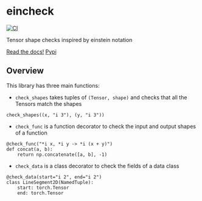 # eincheck

[![CI](https://github.com/epronovost/eincheck/actions/workflows/pr.yaml/badge.svg)](https://github.com/epronovost/eincheck/actions/workflows/pr.yaml)

Tensor shape checks inspired by einstein notation

[Read the docs!](https://eincheck.readthedocs.io/en/main/)
[Pypi](https://pypi.org/project/eincheck/)

## Overview

This library has three main functions:

* `check_shapes` takes tuples of `(Tensor, shape)` and checks that all the Tensors match the shapes

```
check_shapes((x, "i 3"), (y, "i 3"))
```

* `check_func` is a function decorator to check the input and output shapes of a function

```
@check_func("*i x, *i y -> *i (x + y)")
def concat(a, b):
    return np.concatenate([a, b], -1)
```

* `check_data` is a class decorator to check the fields of a data class

```
@check_data(start="i 2", end="i 2")
class LineSegment2D(NamedTuple):
    start: torch.Tensor
    end: torch.Tensor
```
